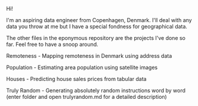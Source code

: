 Hi!

I'm an aspiring data engineer from Copenhagen, Denmark. I'll deal with any data you throw at me but I have a special fondness for geographical data.

The other files in the eponymous repository are the projects I've done so far. Feel free to have a snoop around.


Remoteness - Mapping remoteness in Denmark using address data

Population - Estimating area population using satellite images

Houses - Predicting house sales prices from tabular data

Truly Random - Generating absolutely random instructions word by word (enter folder and open trulyrandom.md for a detailed description)

